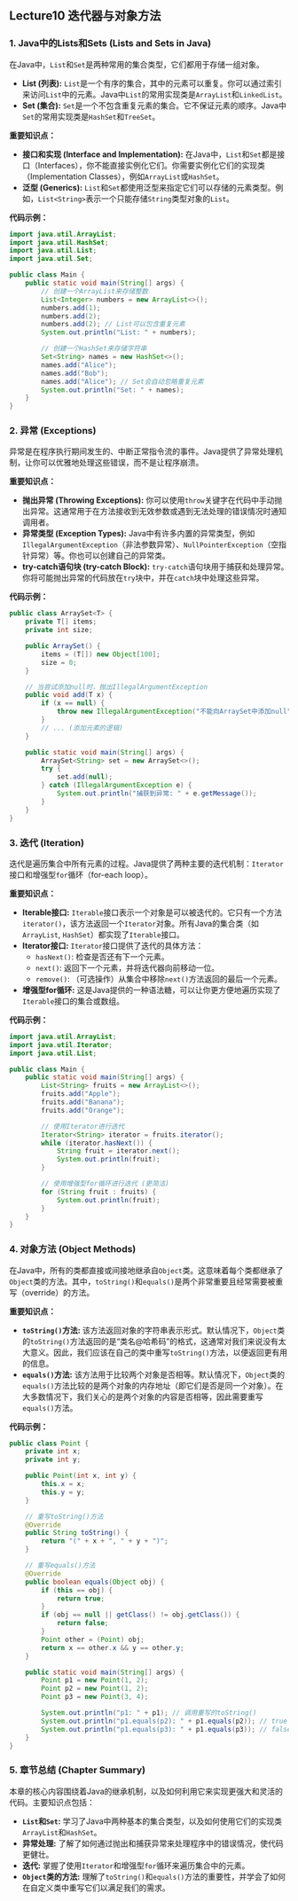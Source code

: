 ## Lecture10 迭代器与对象方法



### 1. Java中的Lists和Sets (Lists and Sets in Java)

在Java中，`List`和`Set`是两种常用的集合类型，它们都用于存储一组对象。

- **List (列表):** `List`是一个有序的集合，其中的元素可以重复。你可以通过索引来访问`List`中的元素。Java中`List`的常用实现类是`ArrayList`和`LinkedList`。
- **Set (集合):** `Set`是一个不包含重复元素的集合。它不保证元素的顺序。Java中`Set`的常用实现类是`HashSet`和`TreeSet`。

**重要知识点：**

- **接口和实现 (Interface and Implementation):** 在Java中，`List`和`Set`都是接口（Interfaces），你不能直接实例化它们。你需要实例化它们的实现类（Implementation Classes），例如`ArrayList`或`HashSet`。
- **泛型 (Generics):** `List`和`Set`都使用泛型来指定它们可以存储的元素类型。例如，`List<String>`表示一个只能存储`String`类型对象的`List`。

**代码示例：**

```java
import java.util.ArrayList;
import java.util.HashSet;
import java.util.List;
import java.util.Set;

public class Main {
    public static void main(String[] args) {
        // 创建一个ArrayList来存储整数
        List<Integer> numbers = new ArrayList<>();
        numbers.add(1);
        numbers.add(2);
        numbers.add(2); // List可以包含重复元素
        System.out.println("List: " + numbers);

        // 创建一个HashSet来存储字符串
        Set<String> names = new HashSet<>();
        names.add("Alice");
        names.add("Bob");
        names.add("Alice"); // Set会自动忽略重复元素
        System.out.println("Set: " + names);
    }
}
```



### 2. 异常 (Exceptions)

异常是在程序执行期间发生的、中断正常指令流的事件。Java提供了异常处理机制，让你可以优雅地处理这些错误，而不是让程序崩溃。

**重要知识点：**

- **抛出异常 (Throwing Exceptions):** 你可以使用`throw`关键字在代码中手动抛出异常。这通常用于在方法接收到无效参数或遇到无法处理的错误情况时通知调用者。
- **异常类型 (Exception Types):** Java中有许多内置的异常类型，例如`IllegalArgumentException`（非法参数异常）、`NullPointerException`（空指针异常）等。你也可以创建自己的异常类。
- **try-catch语句块 (try-catch Block):** `try-catch`语句块用于捕获和处理异常。你将可能抛出异常的代码放在`try`块中，并在`catch`块中处理这些异常。

**代码示例：**

```java
public class ArraySet<T> {
    private T[] items;
    private int size;

    public ArraySet() {
        items = (T[]) new Object[100];
        size = 0;
    }

    // 当尝试添加null时，抛出IllegalArgumentException
    public void add(T x) {
        if (x == null) {
            throw new IllegalArgumentException("不能向ArraySet中添加null");
        }
        // ... (添加元素的逻辑)
    }

    public static void main(String[] args) {
        ArraySet<String> set = new ArraySet<>();
        try {
            set.add(null);
        } catch (IllegalArgumentException e) {
            System.out.println("捕获到异常: " + e.getMessage());
        }
    }
}
```



### 3. 迭代 (Iteration)

迭代是遍历集合中所有元素的过程。Java提供了两种主要的迭代机制：`Iterator`接口和增强型`for`循环（for-each loop）。

**重要知识点：**

- **Iterable接口:** `Iterable`接口表示一个对象是可以被迭代的。它只有一个方法`iterator()`，该方法返回一个`Iterator`对象。所有Java的集合类（如`ArrayList`, `HashSet`）都实现了`Iterable`接口。
- **Iterator接口:** `Iterator`接口提供了迭代的具体方法：
  - `hasNext()`: 检查是否还有下一个元素。
  - `next()`: 返回下一个元素，并将迭代器向前移动一位。
  - `remove()`: （可选操作）从集合中移除`next()`方法返回的最后一个元素。
- **增强型for循环:** 这是Java提供的一种语法糖，可以让你更方便地遍历实现了`Iterable`接口的集合或数组。

**代码示例：**

```java
import java.util.ArrayList;
import java.util.Iterator;
import java.util.List;

public class Main {
    public static void main(String[] args) {
        List<String> fruits = new ArrayList<>();
        fruits.add("Apple");
        fruits.add("Banana");
        fruits.add("Orange");

        // 使用Iterator进行迭代
        Iterator<String> iterator = fruits.iterator();
        while (iterator.hasNext()) {
            String fruit = iterator.next();
            System.out.println(fruit);
        }

        // 使用增强型for循环进行迭代 (更简洁)
        for (String fruit : fruits) {
            System.out.println(fruit);
        }
    }
}
```



### 4. 对象方法 (Object Methods)

在Java中，所有的类都直接或间接地继承自`Object`类。这意味着每个类都继承了`Object`类的方法。其中，`toString()`和`equals()`是两个非常重要且经常需要被重写（override）的方法。

**重要知识点：**

- **`toString()`方法:** 该方法返回对象的字符串表示形式。默认情况下，`Object`类的`toString()`方法返回的是“类名@哈希码”的格式，这通常对我们来说没有太大意义。因此，我们应该在自己的类中重写`toString()`方法，以便返回更有用的信息。
- **`equals()`方法:** 该方法用于比较两个对象是否相等。默认情况下，`Object`类的`equals()`方法比较的是两个对象的内存地址（即它们是否是同一个对象）。在大多数情况下，我们关心的是两个对象的内容是否相等，因此需要重写`equals()`方法。

**代码示例：**

```java
public class Point {
    private int x;
    private int y;

    public Point(int x, int y) {
        this.x = x;
        this.y = y;
    }

    // 重写toString()方法
    @Override
    public String toString() {
        return "(" + x + ", " + y + ")";
    }

    // 重写equals()方法
    @Override
    public boolean equals(Object obj) {
        if (this == obj) {
            return true;
        }
        if (obj == null || getClass() != obj.getClass()) {
            return false;
        }
        Point other = (Point) obj;
        return x == other.x && y == other.y;
    }

    public static void main(String[] args) {
        Point p1 = new Point(1, 2);
        Point p2 = new Point(1, 2);
        Point p3 = new Point(3, 4);

        System.out.println("p1: " + p1); // 调用重写的toString()
        System.out.println("p1.equals(p2): " + p1.equals(p2)); // true
        System.out.println("p1.equals(p3): " + p1.equals(p3)); // false
    }
}
```



### 5. 章节总结 (Chapter Summary)

本章的核心内容围绕着Java的继承机制，以及如何利用它来实现更强大和灵活的代码。主要知识点包括：

- **`List`和`Set`:** 学习了Java中两种基本的集合类型，以及如何使用它们的实现类`ArrayList`和`HashSet`。
- **异常处理:** 了解了如何通过抛出和捕获异常来处理程序中的错误情况，使代码更健壮。
- **迭代:** 掌握了使用`Iterator`和增强型`for`循环来遍历集合中的元素。
- **`Object`类的方法:** 理解了`toString()`和`equals()`方法的重要性，并学会了如何在自定义类中重写它们以满足我们的需求。